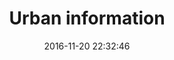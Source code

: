 ---
layout: post
title: 'Urban information'
date: '2016-11-20 22:32:46'
last_modified_at: '2024-10-02 20:59:01'
category: "Berlin"
tags:
  - Germany
  - Berlin
  - architecture
description: "A stroll through the city at night"
featImage: '20161120_berlin-3668.webp'
featImageAlt: 'Event cards sticked on a lampost at a crossing by night'
featImageWidth: '1440'
featImageHeight: '960'
coffeeTable: false
---
